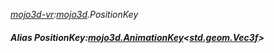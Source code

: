 _[mojo3d-vr](../../modules/mojo3d-vr/mojo3d-vr-module.md):[mojo3d](../../modules/mojo3d/mojo3d-module.md).PositionKey_
##### Alias PositionKey:[mojo3d.AnimationKey](../../modules/mojo3d/mojo3d-animationkey.md)<[std.geom.Vec3f](../../modules/std/std-geom-vec3f.md)>
